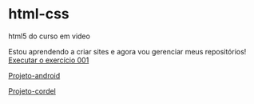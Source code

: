 # html-css
 html5 do curso em video

Estou aprendendo a criar sites e agora vou gerenciar meus repositórios!
<a href="https://bungasfanfas.github.io/html-css/exercicios/ex001/index.html" target='_blank'>Executar o exercício 001</a>

<a href="https://bungasfanfas.github.io/projeto-android" target='_blank'>Projeto-android</a>

<a href="https://bungasfanfas.github.io/projeto-cordel" target='_blank'>Projeto-cordel</a>